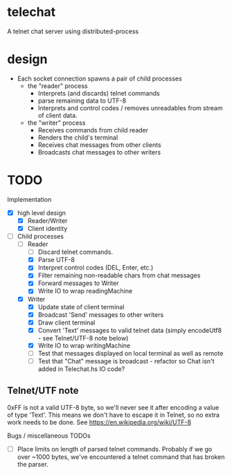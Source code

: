 # telechat

A telnet chat server using distributed-process

# design

* Each socket connection spawns a pair of child processes
  * the "reader" process
    - Interprets (and discards) telnet commands
    - parse remaining data to UTF-8
    - Interprets and control codes / removes unreadables from
      stream of client data.
  * the "writer" process 
    - Receives commands from child reader
    - Renders the child's terminal
    - Receives chat messages from other clients
    - Broadcasts chat messages to other writers

# TODO

Implementation

- [x] high level design
  - [x] Reader/Writer
  - [x] Client identity
- [ ] Child processes
  * [ ] Reader
    - [ ] Discard telnet commands.
    - [x] Parse UTF-8
    - [x] Interpret control codes (DEL, Enter, etc.)
    - [x] Filter remaining non-readable chars from chat messages
    - [x] Forward messages to Writer
    - [x] Write IO to wrap readingMachine
  * [x] Writer
    - [x] Update state of client terminal
    - [x] Broadcast 'Send' messages to other writers
    - [x] Draw client terminal
    - [x] Convert 'Text' messages to valid telnet data (simply encodeUtf8 - see
          Telnet/UTF-8 note below)
    - [x] Write IO to wrap writingMachine
    - [ ] Test that messages displayed on local terminal as well as remote
    - [ ] Test that "Chat" message is broadcast - refactor so Chat isn't added
          in Telechat.hs IO code?

## Telnet/UTF note

0xFF is not a valid UTF-8 byte, so we'll never see it after encoding a value of
type 'Text'. This means we don't have to escape it in Telnet, so no extra work
needs to be done. See https://en.wikipedia.org/wiki/UTF-8

Bugs / miscellaneous TODOs

- [ ] Place limits on length of parsed telnet commands.
      Probably if we go over ~1000 bytes, we've encountered
      a telnet command that has broken the parser.
